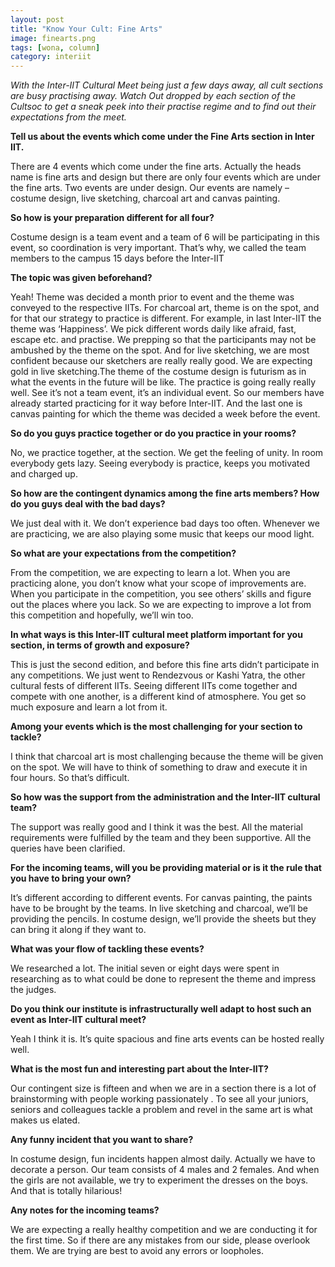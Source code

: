 ```yaml
---
layout: post
title: "Know Your Cult: Fine Arts"
image: finearts.png
tags: [wona, column]
category: interiit
---
```


_With the Inter-IIT Cultural Meet being just a few days away, all cult sections are busy practising away. Watch Out dropped by each section of the Cultsoc to get a sneak peek into their practise regime and to find out their expectations from the meet._

**Tell us about the events which come under the Fine Arts section in Inter IIT.**

There are 4 events which come under the fine arts. Actually the heads name is fine arts and design but there are only four events which are under the fine arts. Two events are under design. Our events are namely – costume design, live sketching, charcoal art and canvas painting.

**So how is your preparation different for all four?**

Costume design is a team event and a team of 6 will be participating in this event, so coordination is very important. That’s why, we called the team members to the campus 15 days before the Inter-IIT

**The topic was given beforehand?**

Yeah! Theme was decided a month prior to event and the theme was conveyed to the respective IITs. For charcoal art, theme is on the spot, and for that our strategy to practice is different. For example, in last Inter-IIT the theme was ‘Happiness’. We pick different words daily like afraid, fast, escape etc. and practise. We prepping so that the participants may not be ambushed by the theme on the spot. And for live sketching, we are most confident because our sketchers are really really good. We are expecting gold in live sketching.The theme of the costume design is futurism as in what the events in the future will be like. The practice is going really really well. See it’s not a team event, it’s an individual event. So our members have already started practicing for it way before Inter-IIT. And the last one is canvas painting for which the theme was decided a week before the event.

**So do you guys practice together or do you practice in your rooms?**

No, we practice together, at the section. We get the feeling of unity. In room everybody gets lazy. Seeing everybody is practice, keeps you motivated and charged up.

**So how are the contingent dynamics among the fine arts members? How do you guys deal with the bad days?**

We just deal with it. We don’t experience bad days too often. Whenever we are practicing, we are also playing some music that keeps our mood light.

**So what are your expectations from the competition?**

From the competition, we are expecting to learn a lot. When you are practicing alone, you don’t know what your scope of improvements are. When you participate in the competition, you see others’ skills and figure out the places where you lack. So we are expecting to improve a lot from this competition and hopefully, we’ll win too.

**In what ways is this Inter-IIT cultural meet platform important for you section, in terms of growth and exposure?**

This is just the second edition, and before this fine arts didn’t participate in any competitions. We just went to Rendezvous or Kashi Yatra, the other cultural fests of different IITs. Seeing different IITs come together and compete with one another, is a different kind of atmosphere. You get so much exposure and learn a lot from it.

**Among your events which is the most challenging for your section to tackle?**

I think that charcoal art is most challenging because the theme will be given on the spot. We will have to think of something to draw and execute it in four hours. So that’s difficult.

**So how was the support from the administration and the Inter-IIT cultural team?**

The support was really good and I think it was the best. All the material requirements were fulfilled by the team and they been supportive. All the queries have been clarified.

**For the incoming teams, will you be providing material or is it the rule that you have to bring your own?**

It’s different according to different events. For canvas painting, the paints have to be brought by the teams. In live sketching and charcoal, we’ll be providing the pencils. In costume design, we’ll provide the sheets but they can bring it along if they want to.

**What was your flow of tackling these events?**

We researched a lot. The initial seven or eight days were spent in researching as to what could be done to represent the theme and impress the judges.

**Do you think our institute is infrastructurally well adapt to host such an event as Inter-IIT cultural meet?**

Yeah I think it is. It’s quite spacious and fine arts events can be hosted really well.

**What is the most fun and interesting part about the Inter-IIT?**

Our contingent size is fifteen and when we are in a section there is a lot of brainstorming with people working passionately . To see all your juniors, seniors and colleagues tackle a problem and revel in the same art is what makes us elated.

**Any funny incident that you want to share?**

In costume design, fun incidents happen almost daily. Actually we have to decorate a person. Our team consists of 4 males and 2 females. And when the girls are not available, we try to experiment the dresses on the boys. And that is totally hilarious!

**Any notes for the incoming teams?**

We are expecting a really healthy competition and we are conducting it for the first time. So if there are any mistakes from our side, please overlook them. We are trying are best to avoid any errors or loopholes.
